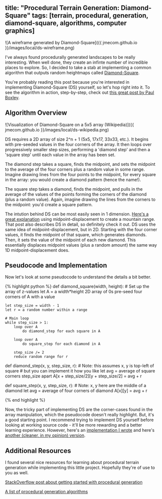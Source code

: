 title: "Procedural Terrain Generation: Diamond-Square"
tags: [terrain, procedural, generation, diamond-square, algorithms, computer graphics]
---

![A wireframe generated by Diamond-Square]({{ jmecom.github.io }}/images/local/ds-wireframe.png)

I've always found procedurally generated landscapes to be really interesting. When well done,
they create an infinte number of incredible places to explore. So, I decided to take a stab at
implementing a common algorithm that outputs random heightmaps called [Diamond-Square](https://en.wikipedia.org/wiki/Diamond-square_algorithm).

You're probably reading this post because you're interested in implementing Diamond-Square (DS) yourself,
so let's hop right into it. To see the algorithm in action, step-by-step, check out [this great post by Paul Boxley](http://www.paulboxley.com/blog/2011/03/terrain-generation-mark-one). 

## Algorithm Overview
![Visualization of Diamond-Square on a 5x5 array (Wikipedia)]({{ jmecom.github.io }}/images/local/ds-wikipedia.png)

DS requires a 2D array of size 2^n + 1 (5x5, 17x17, 33x33, etc.). It begins with pre-seeded values in the four corners of the array. It then loops over progressively smaller step sizes, performing a 'diamond step' and then a 'square step' until each value in the array has been set. 

The diamond step takes a square, finds the midpoint, and sets the midpoint to the average of the four corners plus a random value in some range. Imagine drawing lines from the four points to the midpoint, for every square in the array: you would create a diamond pattern (hence the name!).

The square step takes a diamond, finds the midpoint, and pulls in the average of the values of the points forming the corners of the diamond (plus a random value). Again, imagine drawing the lines from the corners to the midpoint: you'd create a square pattern.  

The intution behind DS can be most easily seen in 1 dimension. [Here's a great explanation](http://www.gameprogrammer.com/fractal.html#midpoint) using midpoint-displacement to create a mountain range. That post also describes DS in detail, so definitely check it out. DS uses the same idea of midpoint-displacement, but in 2D. Starting with the four corner values, it finds the midpoint of that square, which generates diamonds. Then, it sets the value of the midpoint of each new diamond. This essentially displaces midpoint values (plus a random amount) the same way 1D midpoint-displacement does. 

## Pseudocode and Implementation
Now let's look at some pseudocode to understand the details a bit better.

{% highlight python %}
def diamond_square(width, height):
	# Set up the array of z-values
	let A = a width*height 2D array of 0s
	pre-seed four corners of A with a value

	let step_size = width - 1
	let r = a random number within a range

	# Main loop
	while step_size > 1:
		loop over A
			do diamond_step for each square in A 

		loop over A
			do square_step for each diamond in A

		step_size /= 2
		reduce random range for r

def diamond_step(x, y, step_size, r):
	# Note: this assumes x, y is top-left of square
	#       but you can implement it how you like
	let avg = average of square corners step_size apart
	A[x + step_size/2][y + step_size/2] = avg + r

def square_step(x, y, step_size, r):
	# Note: x, y here are the middle of a diamond
	let avg = average of four corners of diamond 
	A[x][y] = avg + r

{% end highlight %}

Now, the tricky part of implementing DS are the corner-cases found in the array manipulation, which
the pseudocode doesn't really highlight. But, it's a good starting point. I recommend trying to implement DS yourself before looking at working source code - it'll be more rewarding and a better learning experience. However, here's an [implementation I wrote](https://github.com/jmecom/procedural-landscapes) and here's [another (cleaner, in my opinion) version](http://www.bluh.org/code-the-diamond-square-algorithm/).

## Additional Resources
I found several nice resources for learning about procedural terrain generation while implementing this
little project. Hopefully they're of use to you as well.

[StackOverflow post about getting started with procedural generation](http://stackoverflow.com/questions/155069/how-does-one-get-started-with-procedural-generation)

[A list of procedural generation algorithms](http://pcg.wikidot.com/category-pcg-algorithms)

